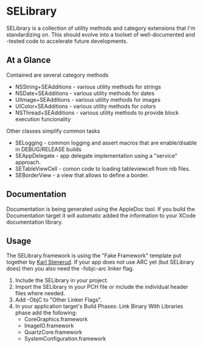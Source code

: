 SELibrary
==================

SELibrary is a collection of utility methods and category extensions that I'm standardizing on. This should evolve into a toolset of well-documented and -tested code to accelerate future developments.
 
At a Glance
-----------
Contained are several category methods

 - NSString+SEAdditions - various utility methods for strings
 - NSDate+SEAdditions  - various utility methods for dates
 - UIImage+SEAdditions  - various utility methods for images
 - UIColor+SEAdditions - various utility methods for colors
 - NSThread+SEAdditions - various utility methods to provide block execution funcionality

Other classes simplify common tasks

 - SELogging - common logging and assert macros that are enable/disable in DEBUG/RELEASE builds
 - SEAppDelegate - app delegate implementation using a "service" approach.
 - SETableViewCell - comon code to loading tableviewcell from nib files.
 - SEBorderView - a view that allows to define a border. 

Documentation
-------------

Documentation is being generated using the AppleDoc tool. If you build the Documentation target it will automatic added the information to your XCode documentation library. 

Usage
-----

The SELibrary.framework is using the "Fake Framework" template put together by [Karl Stenerud](https://github.com/kstenerud/iOS-Universal-Framework). If your app does not use ARC yet (but SELibrary does) then you also need the -fobjc-arc linker flag.

1. Include the SELibrary in your project.
2. Import the SELibrary in your PCH file or include the individual header files where needed.
3. Add -ObjC to "Other Linker Flags".
4. In your application target's Build Phases: Link Binary With Libraries phase add the following:
   - CoreGraphics.framework
   - ImageIO.framework
   - QuartzCore.framework
   - SystemConfiguration.framework
